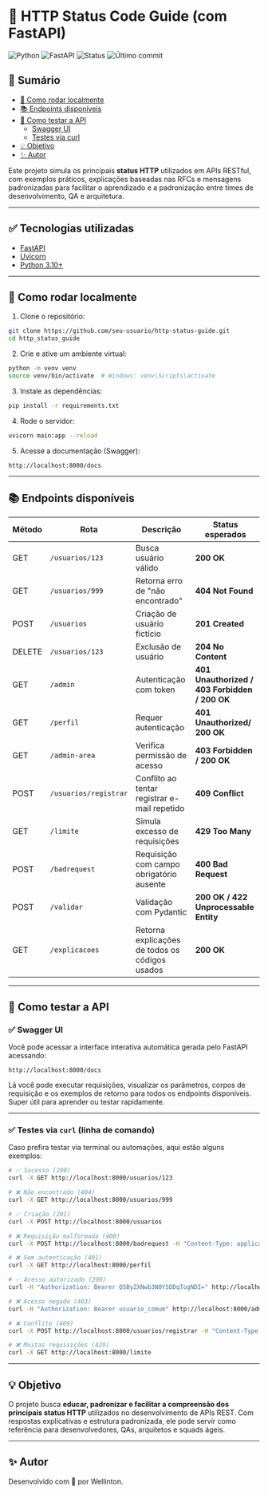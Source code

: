 # 🚦 HTTP Status Code Guide (com FastAPI)

![Python](https://img.shields.io/badge/python-3.10+-blue)
![FastAPI](https://img.shields.io/badge/FastAPI-async%20framework-green)
![Status](https://img.shields.io/badge/status-estável-success)
![Último commit](https://img.shields.io/github/last-commit/wellintonSantos/http-status-guide)

## 📖 Sumário

- [🚀 Como rodar localmente](#-como-rodar-localmente)
- [📚 Endpoints disponíveis](#-endpoints-disponíveis)
- [🧪 Como testar a API](#-como-testar-a-api)
  - [Swagger UI](#-swagger-ui)
  - [Testes via curl](#-testes-via-curl-linha-de-comando)
- [💡 Objetivo](#-objetivo)
- [✨ Autor](#-autor)


Este projeto simula os principais **status HTTP** utilizados em APIs RESTful, com exemplos práticos, explicações baseadas nas RFCs e mensagens padronizadas para facilitar o aprendizado e a padronização entre times de desenvolvimento, QA e arquitetura.

---

## ✅ Tecnologias utilizadas

- [FastAPI](https://fastapi.tiangolo.com/)
- [Uvicorn](https://www.uvicorn.org/)
- [Python 3.10+](https://www.python.org/downloads/)

---

## 🚀 Como rodar localmente

1. Clone o repositório:
```bash
git clone https://github.com/seu-usuario/http-status-guide.git
cd http_status_guide
```

2. Crie e ative um ambiente virtual:
```bash
python -m venv venv
source venv/bin/activate  # Windows: venv\Scripts\activate
```

3. Instale as dependências:
```bash
pip install -r requirements.txt
```

4. Rode o servidor:
```bash
uvicorn main:app --reload
```

5. Acesse a documentação (Swagger):
```
http://localhost:8000/docs
```

---

## 📚 Endpoints disponíveis

| Método | Rota                       | Descrição                                      | Status esperados |
|--------|----------------------------|------------------------------------------------|-----------------|
| GET    | `/usuarios/123`            | Busca usuário válido                           | **200 OK**          |
| GET    | `/usuarios/999`            | Retorna erro de "não encontrado"               | **404 Not Found**   |
| POST   | `/usuarios`                | Criação de usuário fictício                    | **201 Created**     |
| DELETE | `/usuarios/123`            | Exclusão de usuário                            | **204 No Content**  |
| GET    | `/admin`                   | Autenticação com token                         | **401 Unauthorized / 403 Forbidden / 200 OK** |
| GET    | `/perfil`                  | Requer autenticação                            | **401 Unauthorized/ 200 OK**       |
| GET    | `/admin-area`             | Verifica permissão de acesso                   | **403 Forbidden / 200 OK**       |
| POST   | `/usuarios/registrar`      | Conflito ao tentar registrar e-mail repetido   | **409 Conflict**    |
| GET    | `/limite`                  | Simula excesso de requisições                  | **429 Too Many**    |
| POST   | `/badrequest`              | Requisição com campo obrigatório ausente       | **400 Bad Request** |
| POST   | `/validar`                 | Validação com Pydantic                         | **200 OK / 422 Unprocessable Entity**       |
| GET    | `/explicacoes`             | Retorna explicações de todos os códigos usados | **200 OK**          |

---

## 🧪 Como testar a API

### ✅ Swagger UI
Você pode acessar a interface interativa automática gerada pelo FastAPI acessando:

```
http://localhost:8000/docs
```

Lá você pode executar requisições, visualizar os parâmetros, corpos de requisição e os exemplos de retorno para todos os endpoints disponíveis. Super útil para aprender ou testar rapidamente.

---

### ✅ Testes via `curl` (linha de comando)
Caso prefira testar via terminal ou automações, aqui estão alguns exemplos:

```bash
# ✅ Sucesso (200)
curl -X GET http://localhost:8000/usuarios/123

# ❌ Não encontrado (404)
curl -X GET http://localhost:8000/usuarios/999

# ✅ Criação (201)
curl -X POST http://localhost:8000/usuarios

# ❌ Requisição malformada (400)
curl -X POST http://localhost:8000/badrequest -H "Content-Type: application/json" -d '{}'

# ❌ Sem autenticação (401)
curl -X GET http://localhost:8000/perfil

# ✅ Acesso autorizado (200)
curl -H "Authorization: Bearer QSByZXNwb3N0YSDDqTogNDI=" http://localhost:8000/admin

# ❌ Acesso negado (403)
curl -H "Authorization: Bearer usuario_comum" http://localhost:8000/admin

# ❌ Conflito (409)
curl -X POST http://localhost:8000/usuarios/registrar -H "Content-Type: application/json" -d '{"email":"wellinton@email.com"}'

# ❌ Muitas requisições (429)
curl -X GET http://localhost:8000/limite
```

---

## 💡 Objetivo

O projeto busca **educar, padronizar e facilitar a compreensão dos principais status HTTP** utilizados no desenvolvimento de APIs REST. Com respostas explicativas e estrutura padronizada, ele pode servir como referência para desenvolvedores, QAs, arquitetos e squads ágeis.

---

## ✨ Autor

Desenvolvido com 💙 por Wellinton.